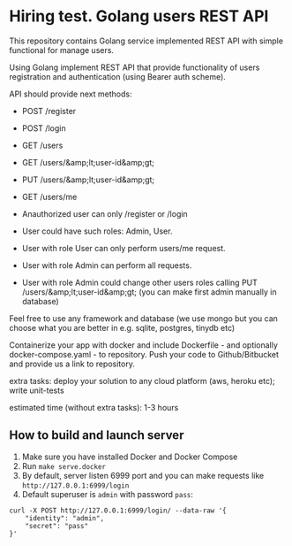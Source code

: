 # Hiring test. Golang users REST API

This repository contains Golang service implemented REST API with simple functional for manage users.


Using Golang implement REST API that provide functionality of users registration and authentication (using Bearer auth scheme).


API should provide next methods:


- POST /register
- POST /login
- GET /users
- GET /users/&amp;amp;lt;user-id&amp;amp;gt;
- PUT /users/&amp;amp;lt;user-id&amp;amp;gt;
- GET /users/me


- Anauthorized user can only /register or /login
- User could have such roles: Admin, User.
- User with role User can only perform users/me request.
- User with role Admin can perform all requests.
- User with role Admin could change other users roles calling PUT /users/&amp;amp;lt;user-id&amp;amp;gt; (you can make first admin manually in database)


Feel free to use any framework and database (we use mongo but you can choose what you are better in e.g. sqlite, postgres, tinydb etc)


Containerize your app with docker and include Dockerfile - and optionally docker-compose.yaml - to repository.
Push your code to Github/Bitbucket and provide us a link to repository.


extra tasks: deploy your solution to any cloud platform (aws, heroku etc); write unit-tests


estimated time (without extra tasks): 1-3 hours

## How to build and launch server
1) Make sure you have installed Docker and Docker Compose
2) Run `make serve.docker`
3) By default, server listen 6999 port and you can make requests like `http://127.0.0.1:6999/login`
4) Default superuser is `admin` with password `pass`:
```
curl -X POST http://127.0.0.1:6999/login/ --data-raw '{
    "identity": "admin",
    "secret": "pass"
}'
```